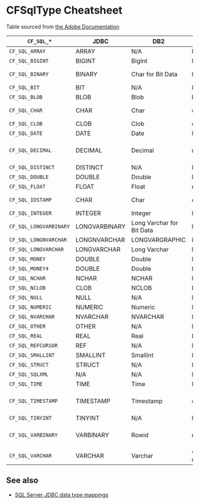 # CFSqlType Cheatsheet

Table sourced from [the Adobe Documentation][docs]

[docs]: https://helpx.adobe.com/coldfusion/cfml-reference/coldfusion-tags/tags-p-q/cfqueryparam.html

| `CF_SQL_*`             | JDBC          | DB2                       | Oracle              | SQL Server          |
| ---------------------- | ------------- | ------------------------- | ------------------- | ------------------- |
| `CF_SQL_ARRAY`         | ARRAY         | N/A                       | N/A                 | N/A                 |
| `CF_SQL_BIGINT`        | BIGINT        | BigInt                    | N/A                 | bigint              |
| `CF_SQL_BINARY`        | BINARY        | Char for Bit Data         | N/A                 | binary, timestamp   |
| `CF_SQL_BIT`           | BIT           | N/A                       | N/A                 | bit                 |
| `CF_SQL_BLOB`          | BLOB          | Blob                      | blob, bfile         | longvarbinary       |
| `CF_SQL_CHAR`          | CHAR          | Char                      | char, nchar         | char, nchar, uniqueidentifier |
| `CF_SQL_CLOB`          | CLOB          | Clob                      | clob, nclob         | N/A                 |
| `CF_SQL_DATE`          | DATE          | Date                      | N/A/                | date                |
| `CF_SQL_DECIMAL`       | DECIMAL       | Decimal                   | number              | decimal, money, smallmoney |
| `CF_SQL_DISTINCT`      | DISTINCT      | N/A                       | N/A                 | N/A                 |
| `CF_SQL_DOUBLE`        | DOUBLE        | Double                    | N/A                 | float               |
| `CF_SQL_FLOAT`         | FLOAT         | Float                     | number              | real                |
| `CF_SQL_IDSTAMP`       | CHAR          | Char                      | char, nchar         | char, nchar, uniqueidentifier |
| `CF_SQL_INTEGER`       | INTEGER       | Integer                   | N/A                 | int                 |
| `CF_SQL_LONGVARBINARY` | LONGVARBINARY | Long Varchar for Bit Data | long raw            | image               |
| `CF_SQL_LONGNVARCHAR`  | LONGNVARCHAR  | LONGVARGRAPHIC            | NVARCHAR2           | ntext, xml          |
| `CF_SQL_LONGVARCHAR`   | LONGVARCHAR   | Long Varchar              | long                | text, ntext, xml    |
| `CF_SQL_MONEY`         | DOUBLE        | Double                    | N/A                 | float               |
| `CF_SQL_MONEY4`        | DOUBLE        | Double                    | N/A                 | float               |
| `CF_SQL_NCHAR`         | NCHAR         | NCHAR                     | NCHAR               | nchar               |
| `CF_SQL_NCLOB`         | CLOB          | NCLOB                     | NCLOB               | nvarchar            |
| `CF_SQL_NULL`          | NULL          | N/A                       | N/A                 | N/A                 |
| `CF_SQL_NUMERIC`       | NUMERIC       | Numeric                   | N/A                 | numeric             |
| `CF_SQL_NVARCHAR`      | NVARCHAR      | NVARCHAR                  | NVARCHAR2           | nvarchar            |
| `CF_SQL_OTHER`         | OTHER         | N/A                       | N/A                 | N/A                 |
| `CF_SQL_REAL`          | REAL          | Real                      | N/A                 | real                |
| `CF_SQL_REFCURSOR`     | REF           | N/A                       | N/A                 | N/A                 |
| `CF_SQL_SMALLINT`      | SMALLINT      | Smallint                  | N/A                 | smallint            |
| `CF_SQL_STRUCT`        | STRUCT        | N/A                       | N/A                 | N/A                 |
| `CF_SQL_SQLXML`        | N/A           | N/A                       | N/A                 | xml                 |
| `CF_SQL_TIME`          | TIME          | Time                      | N/A                 | time                |
| `CF_SQL_TIMESTAMP`     | TIMESTAMP     | Timestamp                 | date                | datetime, datetime2, smalldatetime |
| `CF_SQL_TINYINT`       | TINYINT       | N/A                       | N/A                 | tinyint             |
| `CF_SQL_VARBINARY`     | VARBINARY     | Rowid                     | raw                 | varbinary, geometry, geography, udt |
| `CF_SQL_VARCHAR`       | VARCHAR       | Varchar                   | varchar2, nvarchar2 | varchar, nvarchar   |

## See also

- [SQL Server JDBC data type mappings](https://docs.microsoft.com/en-us/sql/connect/jdbc/using-basic-data-types)
